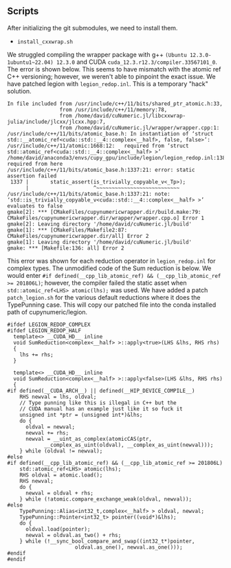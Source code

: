 ## Scripts

After initializing the git submodules, we need to install them. 
- `install_cxxwrap.sh` 


We struggled compiling the wrapper package with g++ `(Ubuntu 12.3.0-1ubuntu1~22.04) 12.3.0` and CUDA `cuda_12.3.r12.3/compiler.33567101_0`.
The error is shown below. This seems to have mismatch with the atomic ref C++ versioning; however, we weren't able to pinpoint the exact issue. We have patched legion with `legion_redop.inl`. This is a temporary "hack" solution.  

```
In file included from /usr/include/c++/11/bits/shared_ptr_atomic.h:33,
                 from /usr/include/c++/11/memory:78,
                 from /home/david/cuNumeric.jl/libcxxwrap-julia/include/jlcxx/jlcxx.hpp:7,
                 from /home/david/cuNumeric.jl/wrapper/wrapper.cpp:1:
/usr/include/c++/11/bits/atomic_base.h: In instantiation of ‘struct std::__atomic_ref<cuda::std::__4::complex<__half>, false, false>’:
/usr/include/c++/11/atomic:1668:12:   required from ‘struct std::atomic_ref<cuda::std::__4::complex<__half> >’
/home/david/anaconda3/envs/cupy_gpu/include/legion/legion_redop.inl:1380:36:   required from here
/usr/include/c++/11/bits/atomic_base.h:1337:21: error: static assertion failed
 1337 |       static_assert(is_trivially_copyable_v<_Tp>);
      |                     ^~~~~~~~~~~~~~~~~~~~~~~~~~~~
/usr/include/c++/11/bits/atomic_base.h:1337:21: note: ‘std::is_trivially_copyable_v<cuda::std::__4::complex<__half> >’ evaluates to false
gmake[2]: *** [CMakeFiles/cupynumericwrapper.dir/build.make:79: CMakeFiles/cupynumericwrapper.dir/wrapper/wrapper.cpp.o] Error 1
gmake[2]: Leaving directory '/home/david/cuNumeric.jl/build'
gmake[1]: *** [CMakeFiles/Makefile2:87: CMakeFiles/cupynumericwrapper.dir/all] Error 2
gmake[1]: Leaving directory '/home/david/cuNumeric.jl/build'
gmake: *** [Makefile:136: all] Error 2

```


This error was shown for each reduction operator in `legion_redop.inl` for complex types. The unmodified code of the Sum reduction is below. We would enter `#if defined(__cpp_lib_atomic_ref) && (__cpp_lib_atomic_ref >= 201806L)`; however, the compiler failed the static asset when `std::atomic_ref<LHS> atomic(lhs);` was used. We have added a patch `patch_legion.sh` for the various default reductions where it does the TypePunning case. This will copy our patched file into the conda installed path of cupynumeric/legion. 

```
#ifdef LEGION_REDOP_COMPLEX
#ifdef LEGION_REDOP_HALF
  template<> __CUDA_HD__ inline
  void SumReduction<complex<__half> >::apply<true>(LHS &lhs, RHS rhs)
  {
    lhs += rhs;
  }

  template<> __CUDA_HD__ inline
  void SumReduction<complex<__half> >::apply<false>(LHS &lhs, RHS rhs)
  {
#if defined(__CUDA_ARCH__) || defined(__HIP_DEVICE_COMPILE__)
    RHS newval = lhs, oldval;
    // Type punning like this is illegal in C++ but the
    // CUDA manual has an example just like it so fuck it
    unsigned int *ptr = (unsigned int*)&lhs;
    do {
      oldval = newval;
      newval += rhs;
      newval = __uint_as_complex(atomicCAS(ptr,
            __complex_as_uint(oldval), __complex_as_uint(newval)));
    } while (oldval != newval);
#else
#if defined(__cpp_lib_atomic_ref) && (__cpp_lib_atomic_ref >= 201806L)
    std::atomic_ref<LHS> atomic(lhs);
    RHS oldval = atomic.load();
    RHS newval;
    do {
      newval = oldval + rhs;
    } while (!atomic.compare_exchange_weak(oldval, newval));
#else
    TypePunning::Alias<int32_t,complex<__half> > oldval, newval;
    TypePunning::Pointer<int32_t> pointer((void*)&lhs);
    do {
      oldval.load(pointer);
      newval = oldval.as_two() + rhs;
    } while (!__sync_bool_compare_and_swap((int32_t*)pointer,
                      oldval.as_one(), newval.as_one()));
#endif
#endif
```




